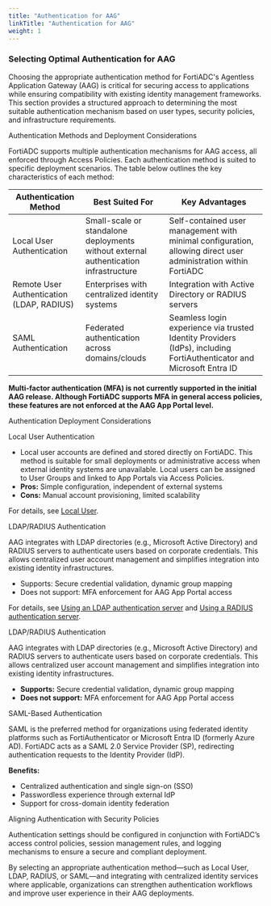 ```yaml
---
title: "Authentication for AAG"
linkTitle: "Authentication for AAG"
weight: 1
---
```

### **Selecting Optimal Authentication for AAG**

Choosing the appropriate authentication method for FortiADC's Agentless Application Gateway (AAG) is critical for securing access to applications while ensuring compatibility with existing identity management frameworks. This section provides a structured approach to determining the most suitable authentication mechanism based on user types, security policies, and infrastructure requirements.

Authentication Methods and Deployment Considerations

FortiADC supports multiple authentication mechanisms for AAG access, all enforced through Access Policies. Each authentication method is suited to specific deployment scenarios. The table below outlines the key characteristics of each method:

|Authentication Method|Best Suited For|Key Advantages|
|---------------------|---------------|--------------|
|Local User Authentication|Small-scale or standalone deployments without external authentication infrastructure|Self-contained user management with minimal configuration, allowing direct user administration within FortiADC|
|Remote User Authentication (LDAP, RADIUS)|Enterprises with centralized identity systems|Integration with Active Directory or RADIUS servers|
|SAML Authentication|Federated authentication across domains/clouds|Seamless login experience via trusted Identity Providers (IdPs), including FortiAuthenticator and Microsoft Entra ID|

**Multi-factor authentication (MFA) is not currently supported in the initial AAG release. Although FortiADC supports MFA in general access policies, these features are not enforced at the AAG App Portal level.**

Authentication Deployment Considerations

Local User Authentication

- Local user accounts are defined and stored directly on FortiADC. This method is suitable for small deployments or administrative access when external identity systems are unavailable. Local users can be assigned to User Groups and linked to App Portals via Access Policies.
- **Pros:** Simple configuration, independent of external systems
- **Cons:** Manual account provisioning, limited scalability

For details, see [Local User](https://docs.fortinet.com/document/fortiadc/8.0.0/administration-guide/037414/local-user).

LDAP/RADIUS Authentication

AAG integrates with LDAP directories (e.g., Microsoft Active Directory) and RADIUS servers to authenticate users based on corporate credentials. This allows centralized user account management and simplifies integration into existing identity infrastructures.
- Supports: Secure credential validation, dynamic group mapping
- Does not support: MFA enforcement for AAG App Portal access

For details, see [Using an LDAP authentication server](https://docs.fortinet.com/document/fortiadc/8.0.0/administration-guide/628325/using-an-ldap-authentication-server) and [Using a RADIUS authentication server](https://docs.fortinet.com/document/fortiadc/8.0.0/administration-guide/110302/using-a-radius-authentication-server).

LDAP/RADIUS Authentication

AAG integrates with LDAP directories (e.g., Microsoft Active Directory) and RADIUS servers to authenticate users based on corporate credentials. This allows centralized user account management and simplifies integration into existing identity infrastructures.
- **Supports:** Secure credential validation, dynamic group mapping
- **Does not support:** MFA enforcement for AAG App Portal access

SAML-Based Authentication

SAML is the preferred method for organizations using federated identity platforms such as FortiAuthenticator or Microsoft Entra ID (formerly Azure AD). FortiADC acts as a SAML 2.0 Service Provider (SP), redirecting authentication requests to the Identity Provider (IdP).

**Benefits:**
- Centralized authentication and single sign-on (SSO)
- Passwordless experience through external IdP
- Support for cross-domain identity federation

Aligning Authentication with Security Policies

Authentication settings should be configured in conjunction with FortiADC’s access control policies, session management rules, and logging mechanisms to ensure a secure and compliant deployment.

By selecting an appropriate authentication method—such as Local User, LDAP, RADIUS, or SAML—and integrating with centralized identity services where applicable, organizations can strengthen authentication workflows and improve user experience in their AAG deployments.